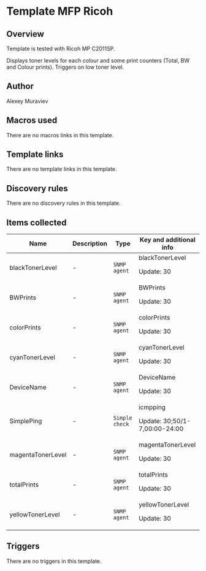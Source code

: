 # Template MFP Ricoh

## Overview

Template is tested with Ricoh MP C2011SP.


Displays toner levels for each colour and some print counters (Total, BW and Colour prints). Triggers on low toner level.



## Author

Alexey Muraviev

## Macros used

There are no macros links in this template.

## Template links

There are no template links in this template.

## Discovery rules

There are no discovery rules in this template.

## Items collected

|Name|Description|Type|Key and additional info|
|----|-----------|----|----|
|blackTonerLevel|<p>-</p>|`SNMP agent`|blackTonerLevel<p>Update: 30</p>|
|BWPrints|<p>-</p>|`SNMP agent`|BWPrints<p>Update: 30</p>|
|colorPrints|<p>-</p>|`SNMP agent`|colorPrints<p>Update: 30</p>|
|cyanTonerLevel|<p>-</p>|`SNMP agent`|cyanTonerLevel<p>Update: 30</p>|
|DeviceName|<p>-</p>|`SNMP agent`|DeviceName<p>Update: 30</p>|
|SimplePing|<p>-</p>|`Simple check`|icmpping<p>Update: 30;50/1-7,00:00-24:00</p>|
|magentaTonerLevel|<p>-</p>|`SNMP agent`|magentaTonerLevel<p>Update: 30</p>|
|totalPrints|<p>-</p>|`SNMP agent`|totalPrints<p>Update: 30</p>|
|yellowTonerLevel|<p>-</p>|`SNMP agent`|yellowTonerLevel<p>Update: 30</p>|
## Triggers

There are no triggers in this template.

